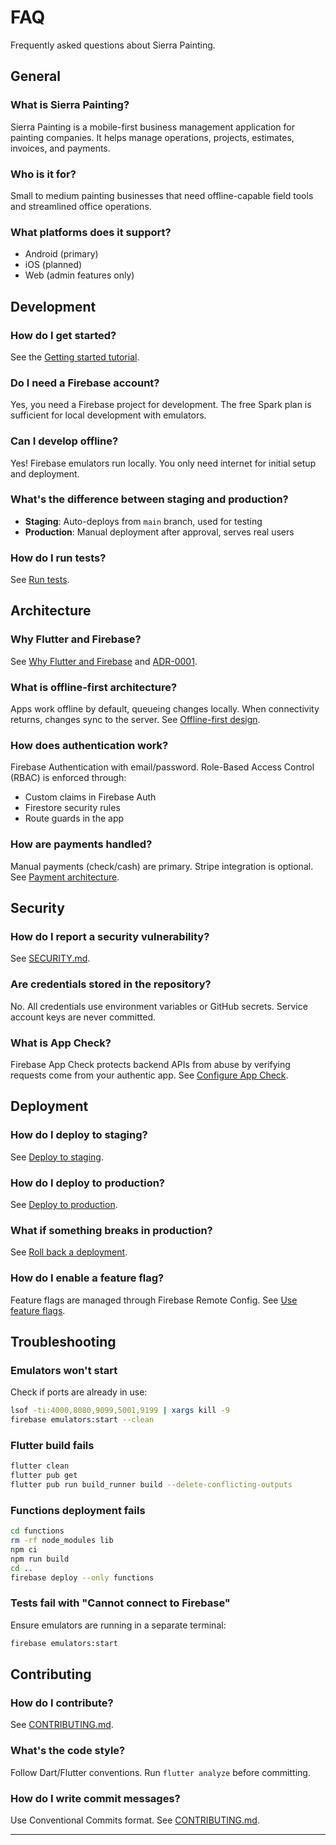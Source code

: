 # FAQ

Frequently asked questions about Sierra Painting.

## General

### What is Sierra Painting?

Sierra Painting is a mobile-first business management application for painting companies. It helps
manage operations, projects, estimates, invoices, and payments.

### Who is it for?

Small to medium painting businesses that need offline-capable field tools and streamlined office
operations.

### What platforms does it support?

- Android (primary)
- iOS (planned)
- Web (admin features only)

## Development

### How do I get started?

See the [Getting started tutorial](tutorials/getting-started.md).

### Do I need a Firebase account?

Yes, you need a Firebase project for development. The free Spark plan is sufficient for local
development with emulators.

### Can I develop offline?

Yes! Firebase emulators run locally. You only need internet for initial setup and deployment.

### What's the difference between staging and production?

- **Staging**: Auto-deploys from `main` branch, used for testing
- **Production**: Manual deployment after approval, serves real users

### How do I run tests?

See [Run tests](how-to/run-tests.md).

## Architecture

### Why Flutter and Firebase?

See [Why Flutter and Firebase](explanation/why-flutter-firebase.md) and
[ADR-0001](ADRs/0001-tech-stack.md).

### What is offline-first architecture?

Apps work offline by default, queueing changes locally. When connectivity returns, changes sync to
the server. See [Offline-first design](explanation/offline-first.md).

### How does authentication work?

Firebase Authentication with email/password. Role-Based Access Control (RBAC) is enforced through:

- Custom claims in Firebase Auth
- Firestore security rules
- Route guards in the app

### How are payments handled?

Manual payments (check/cash) are primary. Stripe integration is optional. See
[Payment architecture](explanation/payment-architecture.md).

## Security

### How do I report a security vulnerability?

See [SECURITY.md](../SECURITY.md).

### Are credentials stored in the repository?

No. All credentials use environment variables or GitHub secrets. Service account keys are never
committed.

### What is App Check?

Firebase App Check protects backend APIs from abuse by verifying requests come from your authentic
app. See [Configure App Check](how-to/configure-app-check.md).

## Deployment

### How do I deploy to staging?

See [Deploy to staging](how-to/deploy-staging.md).

### How do I deploy to production?

See [Deploy to production](how-to/deploy-production.md).

### What if something breaks in production?

See [Roll back a deployment](how-to/rollback-deployment.md).

### How do I enable a feature flag?

Feature flags are managed through Firebase Remote Config. See
[Use feature flags](how-to/use-feature-flags.md).

## Troubleshooting

### Emulators won't start

Check if ports are already in use:

```bash
lsof -ti:4000,8080,9099,5001,9199 | xargs kill -9
firebase emulators:start --clean
```

### Flutter build fails

```bash
flutter clean
flutter pub get
flutter pub run build_runner build --delete-conflicting-outputs
```

### Functions deployment fails

```bash
cd functions
rm -rf node_modules lib
npm ci
npm run build
cd ..
firebase deploy --only functions
```

### Tests fail with "Cannot connect to Firebase"

Ensure emulators are running in a separate terminal:

```bash
firebase emulators:start
```

## Contributing

### How do I contribute?

See [CONTRIBUTING.md](../CONTRIBUTING.md).

### What's the code style?

Follow Dart/Flutter conventions. Run `flutter analyze` before committing.

### How do I write commit messages?

Use Conventional Commits format. See [CONTRIBUTING.md](../CONTRIBUTING.md).

---